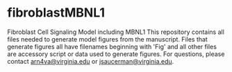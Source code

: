 # fibroblastMBNL1
Fibroblast Cell Signaling Model including MBNL1
This repository contains all files needed to generate model figures from the manuscript. 
Files that generate figures all have filenames beginning with 'Fig' and all other files are accessory script or data used to generate figures. 
For questions, please contact arn4va@virginia.edu or jsaucerman@virginia.edu.
